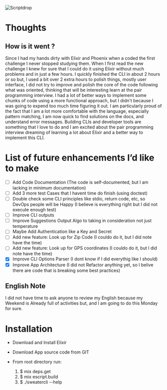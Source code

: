 ![Scriptdrop](https://cdn.filepicker.io/api/file/DcyeWRHZTRSIKVeIXJ3l)

# Thoughts

## How is it went ?

Since I had my hands dirty with Elixir and Phoenix when a coded the first challenge I never stopped studying them. When I first read the new challenge I knew for sure that I could do it using Elixir without much problems and in just a few hours. I quickly finished the CLI in about 2 hours or so but, I used a bit over 2 extra hours to polish things, mostly user interface, I did not try to improve and polish the core of the code following what was oriented, thinking that will be interesting learn at the pair programming interview. I had a lot of better ways to implement some chunks of code using a more functional approach, but I didn't because I was going to expend too much time figuring it out.
I am particularly proud of the fact that I am a lot more comfortable with the language, especially pattern matching, I am now quick to find solutions on the docs, and understand error messages. Building CLIs and developer tools are something that I love to do and I am excited about the pair programming interview dreaming of learning a lot about Elixir and a better way to implement this CLI.

# List of future enhancements I’d like to make

- [ ] Add Code Documentation (The code is self-documented, but I am lacking in minimum documentation)
- [ ] Add 3 more test Cases that I havent time do finish (using doctest)
- [ ] Double check some CLI principles like stdio, return code, etc, so DevOps people will be Happy (I believe is everything right but I did not execute enough test)
- [ ] Improve CLI outputs
- [ ] Improve Suggestions Output Algo to taking in consideration not just temperature
- [ ] Maybe Add Authentication like a Key and Secret
- [ ] Add new feature: Look up for Zip Code (I couldo do it, but I did note have the time)
- [ ] Add new feature: Look up for GPS coordinates (I couldo do it, but I did note have the time)
- [x] Improve CLI Options Parser (I dont know if I did everythig like I should)
- [x] Improve App Architecture (I did not Refactor anything yet, so I belive there are code that is breaking some best practices)

## English Note

I did not have time to ask anyone to review my English because my Weekend is Already full of activities but, and I am going to do this Monday for sure.

# Installation

- Download and Install Elixir

- Download App source code from GIT

- From root directory run:
  1. $ mix deps.get
  2. $ mix escript.build
  3. $ ./sweatercli --help
